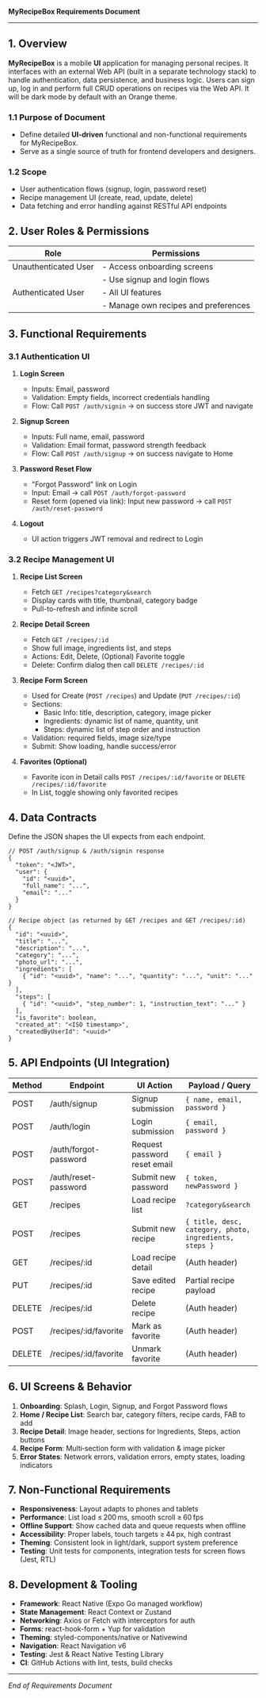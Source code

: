 **MyRecipeBox Requirements Document**

---

## 1. Overview

**MyRecipeBox** is a mobile **UI** application for managing personal recipes. It interfaces with an external Web API (built in a separate technology stack) to handle authentication, data persistence, and business logic. Users can sign up, log in and perform full CRUD operations on recipes via the Web API.
It will be dark mode by default with an Orange theme.

### 1.1 Purpose of Document

- Define detailed **UI-driven** functional and non-functional requirements for MyRecipeBox.
- Serve as a single source of truth for frontend developers and designers.

### 1.2 Scope

- User authentication flows (signup, login, password reset)
- Recipe management UI (create, read, update, delete)
- Data fetching and error handling against RESTful API endpoints

## 2. User Roles & Permissions

| Role                 | Permissions                          |
| -------------------- | ------------------------------------ |
| Unauthenticated User | - Access onboarding screens          |
|                      | - Use signup and login flows         |
| Authenticated User   | - All UI features                    |
|                      | - Manage own recipes and preferences |

## 3. Functional Requirements

### 3.1 Authentication UI

1. **Login Screen**

   - Inputs: Email, password
   - Validation: Empty fields, incorrect credentials handling
   - Flow: Call `POST /auth/signin` → on success store JWT and navigate

2. **Signup Screen**

   - Inputs: Full name, email, password
   - Validation: Email format, password strength feedback
   - Flow: Call `POST /auth/signup` → on success navigate to Home

3. **Password Reset Flow**

   - "Forgot Password" link on Login
   - Input: Email → call `POST /auth/forgot-password`
   - Reset form (opened via link): Input new password → call `POST /auth/reset-password`

4. **Logout**

   - UI action triggers JWT removal and redirect to Login

### 3.2 Recipe Management UI

1. **Recipe List Screen**

   - Fetch `GET /recipes?category&search`
   - Display cards with title, thumbnail, category badge
   - Pull-to-refresh and infinite scroll

2. **Recipe Detail Screen**

   - Fetch `GET /recipes/:id`
   - Show full image, ingredients list, and steps
   - Actions: Edit, Delete, (Optional) Favorite toggle
   - Delete: Confirm dialog then call `DELETE /recipes/:id`

3. **Recipe Form Screen**

   - Used for Create (`POST /recipes`) and Update (`PUT /recipes/:id`)
   - Sections:
     - Basic Info: title, description, category, image picker
     - Ingredients: dynamic list of name, quantity, unit
     - Steps: dynamic list of step order and instruction
   - Validation: required fields, image size/type
   - Submit: Show loading, handle success/error

4. **Favorites (Optional)**

   - Favorite icon in Detail calls `POST /recipes/:id/favorite` or `DELETE /recipes/:id/favorite`
   - In List, toggle showing only favorited recipes

## 4. Data Contracts

Define the JSON shapes the UI expects from each endpoint.

```jsonc
// POST /auth/signup & /auth/signin response
{
  "token": "<JWT>",
  "user": {
    "id": "<uuid>",
    "full_name": "...",
    "email": "..."
  }
}

// Recipe object (as returned by GET /recipes and GET /recipes/:id)
{
  "id": "<uuid>",
  "title": "...",
  "description": "...",
  "category": "...",
  "photo_url": "...",
  "ingredients": [
    { "id": "<uuid>", "name": "...", "quantity": "...", "unit": "..." }
  ],
  "steps": [
    { "id": "<uuid>", "step_number": 1, "instruction_text": "..." }
  ],
  "is_favorite": boolean,
  "created_at": "<ISO timestamp>",
  "createdByUserId": "<uuid>"
}
```

## 5. API Endpoints (UI Integration)

| Method | Endpoint               | UI Action                    | Payload / Query                                        |
| ------ | ---------------------- | ---------------------------- | ------------------------------------------------------ |
| POST   | /auth/signup           | Signup submission            | `{ name, email, password }`                            |
| POST   | /auth/login            | Login submission             | `{ email, password }`                                  |
| POST   | /auth/forgot-password  | Request password reset email | `{ email }`                                            |
| POST   | /auth/reset-password   | Submit new password          | `{ token, newPassword }`                               |
| GET    | /recipes               | Load recipe list             | `?category&search`                                     |
| POST   | /recipes               | Submit new recipe            | `{ title, desc, category, photo, ingredients, steps }` |
| GET    | /recipes/\:id          | Load recipe detail           | (Auth header)                                          |
| PUT    | /recipes/\:id          | Save edited recipe           | Partial recipe payload                                 |
| DELETE | /recipes/\:id          | Delete recipe                | (Auth header)                                          |
| POST   | /recipes/\:id/favorite | Mark as favorite             | (Auth header)                                          |
| DELETE | /recipes/\:id/favorite | Unmark favorite              | (Auth header)                                          |

## 6. UI Screens & Behavior

1. **Onboarding**: Splash, Login, Signup, and Forgot Password flows
2. **Home / Recipe List**: Search bar, category filters, recipe cards, FAB to add
3. **Recipe Detail**: Image header, sections for Ingredients, Steps, action buttons
4. **Recipe Form**: Multi‑section form with validation & image picker
5. **Error States**: Network errors, validation errors, empty states, loading indicators

## 7. Non-Functional Requirements

- **Responsiveness**: Layout adapts to phones and tablets
- **Performance**: List load ≤ 200 ms, smooth scroll ≥ 60 fps
- **Offline Support**: Show cached data and queue requests when offline
- **Accessibility**: Proper labels, touch targets ≥ 44 px, high contrast
- **Theming**: Consistent look in light/dark, support system preference
- **Testing**: Unit tests for components, integration tests for screen flows (Jest, RTL)

## 8. Development & Tooling

- **Framework**: React Native (Expo Go managed workflow)
- **State Management**: React Context or Zustand
- **Networking**: Axios or Fetch with interceptors for auth
- **Forms**: react-hook-form + Yup for validation
- **Theming**: styled-components/native or Nativewind
- **Navigation**: React Navigation v6
- **Testing**: Jest & React Native Testing Library
- **CI**: GitHub Actions with lint, tests, build checks

---

*End of Requirements Document*

